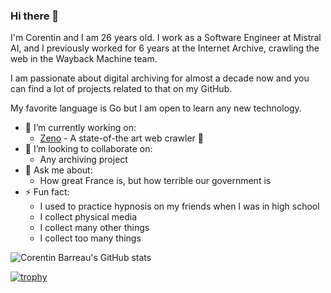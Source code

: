 ### Hi there 👋

I'm Corentin and I am 26 years old.
I work as a Software Engineer at Mistral AI, and I previously worked for 6 years at the Internet Archive, crawling the web in the Wayback Machine team.

I am passionate about digital archiving for almost a decade now and you can find a lot of projects related to that on my GitHub.

My favorite language is Go but I am open to learn any new technology.

- 🔭 I’m currently working on:
  - [Zeno](https://github.com/CorentinB/Zeno) - A state-of-the art web crawler 🔱
- 👯 I’m looking to collaborate on:
  - Any archiving project
- 💬 Ask me about:
  - How great France is, but how terrible our government is
- ⚡ Fun fact:
  - I used to practice hypnosis on my friends when I was in high school
  - I collect physical media
  - I collect many other things
  - I collect too many things

![Corentin Barreau's GitHub stats](https://github-readme-stats.vercel.app/api?username=CorentinB&count_private=true&show_icons=true&theme=bear)

[![trophy](https://trophygh.kolioaris.xyz/?username=CorentinB&theme=onedark)](https://github.com/ryo-ma/github-profile-trophy)
